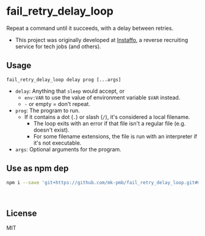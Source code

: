 ﻿
<!--#echo json="package.json" key="name" underline="=" -->
fail_retry_delay_loop
=====================
<!--/#echo -->

<!--#echo json="package.json" key="description" -->
Repeat a command until it succeeds, with a delay between retries.
<!--/#echo -->

* This project was originally developed at [Instaffo](https://instaffo.com/),
  a reverse recruiting service for tech jobs (and others).


Usage
-----

```text
fail_retry_delay_loop delay prog [...args]
```

* `delay`: Anything that `sleep` would accept, or
  * `env:VAR` to use the value of environment variable `$VAR` instead.
  * `-` or empty = don't repeat.
* `prog`: The program to run.
  * If it contains a dot (`.`) or slash (`/`), it's considered a local
    filename.
    * The loop exits with an error if that file isn't a regular file
      (e.g. doesn't exist).
    * For some filename extensions, the file is run with an interpreter
      if it's not executable.
* `args`: Optional arguments for the program.



Use as npm dep
--------------

```bash
npm i --save 'git+https://github.com/mk-pmb/fail_retry_delay_loop.git#master'
```


<!--#toc stop="scan" -->


&nbsp;


License
-------
<!--#echo json="package.json" key=".license" -->
MIT
<!--/#echo -->
